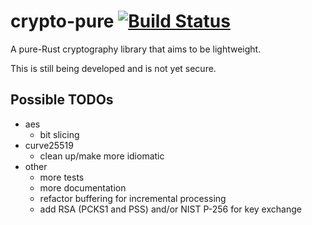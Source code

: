 # crypto-pure  [![Build Status](https://travis-ci.org/tbarrella/crypto-pure.svg?branch=master)](https://travis-ci.org/tbarrella/crypto-pure)

A pure-Rust cryptography library that aims to be lightweight.

This is still being developed and is not yet secure.

## Possible TODOs
* aes
  * bit slicing
* curve25519
  * clean up/make more idiomatic
* other
  * more tests
  * more documentation
  * refactor buffering for incremental processing
  * add RSA (PCKS1 and PSS) and/or NIST P-256 for key exchange
